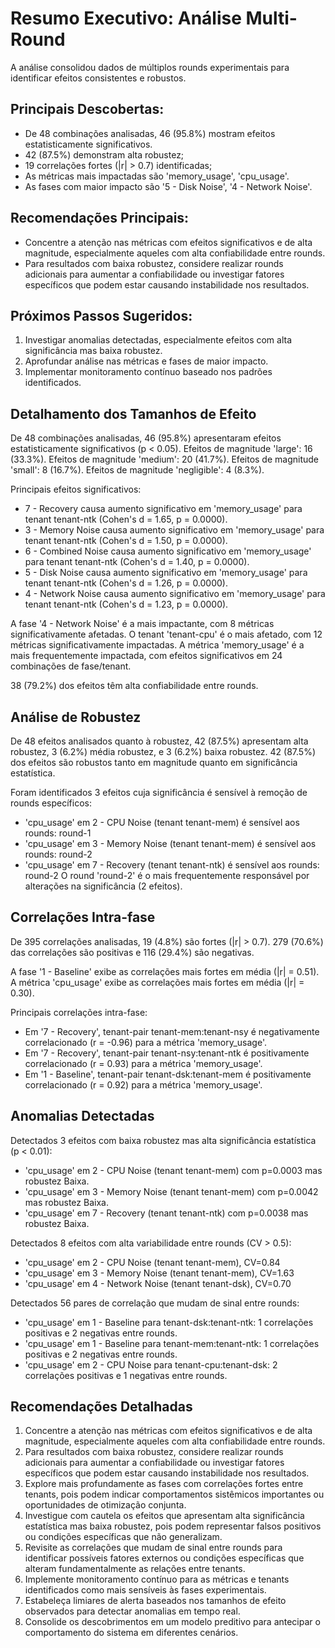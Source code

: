 # Resumo Executivo: Análise Multi-Round

A análise consolidou dados de múltiplos rounds experimentais para identificar efeitos consistentes e robustos.

## Principais Descobertas:
- De 48 combinações analisadas, 46 (95.8%) mostram efeitos estatisticamente significativos.
- 42 (87.5%) demonstram alta robustez;
- 19 correlações fortes (|r| > 0.7) identificadas;
- As métricas mais impactadas são 'memory_usage', 'cpu_usage'.
- As fases com maior impacto são '5 - Disk Noise', '4 - Network Noise'.

## Recomendações Principais:
- Concentre a atenção nas métricas com efeitos significativos e de alta magnitude, especialmente aqueles com alta confiabilidade entre rounds.
- Para resultados com baixa robustez, considere realizar rounds adicionais para aumentar a confiabilidade ou investigar fatores específicos que podem estar causando instabilidade nos resultados.

## Próximos Passos Sugeridos:
1. Investigar anomalias detectadas, especialmente efeitos com alta significância mas baixa robustez.
2. Aprofundar análise nas métricas e fases de maior impacto.
3. Implementar monitoramento contínuo baseado nos padrões identificados.

## Detalhamento dos Tamanhos de Efeito

De 48 combinações analisadas, 46 (95.8%) apresentaram efeitos estatisticamente significativos (p < 0.05).
Efeitos de magnitude 'large': 16 (33.3%).
Efeitos de magnitude 'medium': 20 (41.7%).
Efeitos de magnitude 'small': 8 (16.7%).
Efeitos de magnitude 'negligible': 4 (8.3%).

Principais efeitos significativos:
- 7 - Recovery causa aumento significativo em 'memory_usage' para tenant tenant-ntk (Cohen's d = 1.65, p = 0.0000).
- 3 - Memory Noise causa aumento significativo em 'memory_usage' para tenant tenant-ntk (Cohen's d = 1.50, p = 0.0000).
- 6 - Combined Noise causa aumento significativo em 'memory_usage' para tenant tenant-ntk (Cohen's d = 1.40, p = 0.0000).
- 5 - Disk Noise causa aumento significativo em 'memory_usage' para tenant tenant-ntk (Cohen's d = 1.26, p = 0.0000).
- 4 - Network Noise causa aumento significativo em 'memory_usage' para tenant tenant-ntk (Cohen's d = 1.23, p = 0.0000).

A fase '4 - Network Noise' é a mais impactante, com 8 métricas significativamente afetadas.
O tenant 'tenant-cpu' é o mais afetado, com 12 métricas significativamente impactadas.
A métrica 'memory_usage' é a mais frequentemente impactada, com efeitos significativos em 24 combinações de fase/tenant.

38 (79.2%) dos efeitos têm alta confiabilidade entre rounds.

## Análise de Robustez

De 48 efeitos analisados quanto à robustez, 42 (87.5%) apresentam alta robustez, 3 (6.2%) média robustez, e 3 (6.2%) baixa robustez.
42 (87.5%) dos efeitos são robustos tanto em magnitude quanto em significância estatística.

Foram identificados 3 efeitos cuja significância é sensível à remoção de rounds específicos:
- 'cpu_usage' em 2 - CPU Noise (tenant tenant-mem) é sensível aos rounds: round-1
- 'cpu_usage' em 3 - Memory Noise (tenant tenant-mem) é sensível aos rounds: round-2
- 'cpu_usage' em 7 - Recovery (tenant tenant-ntk) é sensível aos rounds: round-2
O round 'round-2' é o mais frequentemente responsável por alterações na significância (2 efeitos).

## Correlações Intra-fase

De 395 correlações analisadas, 19 (4.8%) são fortes (|r| > 0.7).
279 (70.6%) das correlações são positivas e 116 (29.4%) são negativas.

A fase '1 - Baseline' exibe as correlações mais fortes em média (|r| = 0.51).
A métrica 'cpu_usage' exibe as correlações mais fortes em média (|r| = 0.30).

Principais correlações intra-fase:
- Em '7 - Recovery', tenant-pair tenant-mem:tenant-nsy é negativamente correlacionado (r = -0.96) para a métrica 'memory_usage'.
- Em '7 - Recovery', tenant-pair tenant-nsy:tenant-ntk é positivamente correlacionado (r = 0.93) para a métrica 'memory_usage'.
- Em '1 - Baseline', tenant-pair tenant-dsk:tenant-mem é positivamente correlacionado (r = 0.92) para a métrica 'memory_usage'.

## Anomalias Detectadas

Detectados 3 efeitos com baixa robustez mas alta significância estatística (p < 0.01):
- 'cpu_usage' em 2 - CPU Noise (tenant tenant-mem) com p=0.0003 mas robustez Baixa.
- 'cpu_usage' em 3 - Memory Noise (tenant tenant-mem) com p=0.0042 mas robustez Baixa.
- 'cpu_usage' em 7 - Recovery (tenant tenant-ntk) com p=0.0038 mas robustez Baixa.

Detectados 8 efeitos com alta variabilidade entre rounds (CV > 0.5):
- 'cpu_usage' em 2 - CPU Noise (tenant tenant-mem), CV=0.84
- 'cpu_usage' em 3 - Memory Noise (tenant tenant-mem), CV=1.63
- 'cpu_usage' em 4 - Network Noise (tenant tenant-dsk), CV=0.70

Detectados 56 pares de correlação que mudam de sinal entre rounds:
- 'cpu_usage' em 1 - Baseline para tenant-dsk:tenant-ntk: 1 correlações positivas e 2 negativas entre rounds.
- 'cpu_usage' em 1 - Baseline para tenant-mem:tenant-ntk: 1 correlações positivas e 2 negativas entre rounds.
- 'cpu_usage' em 2 - CPU Noise para tenant-cpu:tenant-dsk: 2 correlações positivas e 1 negativas entre rounds.

## Recomendações Detalhadas

1. Concentre a atenção nas métricas com efeitos significativos e de alta magnitude, especialmente aqueles com alta confiabilidade entre rounds.
2. Para resultados com baixa robustez, considere realizar rounds adicionais para aumentar a confiabilidade ou investigar fatores específicos que podem estar causando instabilidade nos resultados.
3. Explore mais profundamente as fases com correlações fortes entre tenants, pois podem indicar comportamentos sistêmicos importantes ou oportunidades de otimização conjunta.
4. Investigue com cautela os efeitos que apresentam alta significância estatística mas baixa robustez, pois podem representar falsos positivos ou condições específicas que não generalizam.
5. Revisite as correlações que mudam de sinal entre rounds para identificar possíveis fatores externos ou condições específicas que alteram fundamentalmente as relações entre tenants.
6. Implemente monitoramento contínuo para as métricas e tenants identificados como mais sensíveis às fases experimentais.
7. Estabeleça limiares de alerta baseados nos tamanhos de efeito observados para detectar anomalias em tempo real.
8. Consolide os descobrimentos em um modelo preditivo para antecipar o comportamento do sistema em diferentes cenários.
